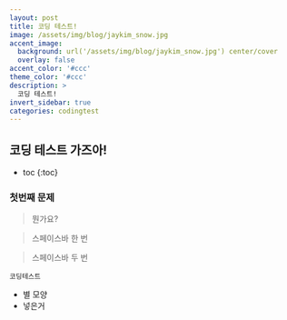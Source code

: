```yaml
---
layout: post
title: 코딩 테스트!
image: /assets/img/blog/jaykim_snow.jpg
accent_image: 
  background: url('/assets/img/blog/jaykim_snow.jpg') center/cover
  overlay: false
accent_color: '#ccc'
theme_color: '#ccc'
description: >
  코딩 테스트!
invert_sidebar: true
categories: codingtest
---
```


## 코딩 테스트 가즈아!

* toc
{:toc}

### 첫번째 문제

>뭔가요?

> 스페이스바 한 번

>  스페이스바 두 번

`코딩테스트`

* 별 모양
* 넣은거

